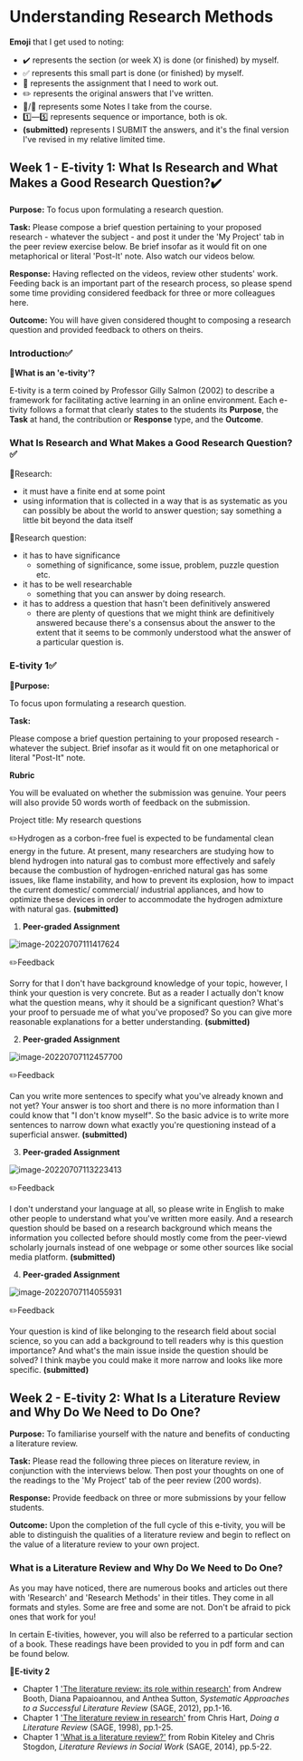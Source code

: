 # Understanding Research Methods

**Emoji** that I get used to noting:

- :heavy_check_mark: represents the section (or week X) is done (or finished) by myself. 
- :white_check_mark: represents this small part is done (or finished) by myself.
- :red_circle: represents the assignment that I  need to work out.
- :pencil2: represents the original answers that I've written.
- :pushpin:/:memo: represents some Notes I take from the course.
- :one:—:five: represents sequence or importance, both is ok.
- **(submitted)** represents I  SUBMIT the answers, and it's the final version I've revised in my relative limited time.

## Week 1 - E-tivity 1: What Is Research and What Makes a Good Research Question?:heavy_check_mark: 

**Purpose:** To focus upon formulating a research question.

**Task:** Please compose a brief question pertaining to your proposed research - whatever the subject - and post it under the 'My Project' tab in the peer review exercise below. Be brief insofar as it would fit on one metaphorical or literal 'Post-It' note. Also watch our videos below.

**Response:** Having reflected on the videos, review other students' work. Feeding back is an important part of the research process, so please spend some time providing considered feedback for three or more colleagues here.

**Outcome:** You will have given considered thought to composing a research question and provided feedback to others on theirs.

### Introduction:white_check_mark: 

:memo:**What is an 'e-tivity'?**

E-tivity is a term coined by Professor Gilly Salmon (2002) to describe a framework for facilitating active learning in an online environment. Each e-tivity follows a format that clearly states to the students its **Purpose**, the **Task** at hand, the contribution or **Response** type, and the **Outcome**. 

### What Is Research and What Makes a Good  Research Question?:white_check_mark: 

:memo:Research:

- it must have a finite end at some point
- using information that is collected in a way that is as systematic as you can possibly be about the world to answer question; say something a little bit beyond the data itself

:memo:Research question:

- it has to have significance
  - something of significance, some issue, problem, puzzle question etc.
- it has to be well researchable
  - something that you can answer by doing research.
- it has to address a question that hasn't been definitively answered
  - there are plenty of questions that we might think are definitively answered because there's a consensus about the answer to the extent that it seems to be commonly understood what the answer of a particular question is.

### E-tivity 1:white_check_mark: 

:red_circle:**Purpose:** 

To focus upon formulating a research question.

**Task:**  

Please compose a brief question pertaining to your proposed research - whatever the subject. Brief insofar as it would fit on one metaphorical or literal "Post-It" note.

**Rubric**

You will be evaluated on whether the submission was genuine. Your peers will also provide 50 words worth of feedback on the submission.

Project title: My research questions

:pencil2:Hydrogen as a corbon-free fuel is expected to be fundamental clean energy in the future. At present, many researchers are studying how to blend hydrogen into natural gas to combust more effectively and safely because the combustion of hydrogen-enriched natural gas has some issues, like flame instability, and how to prevent its explosion, how to impact the current domestic/ commercial/ industrial appliances, and how to optimize these devices in order to accommodate the hydrogen admixture with natural gas. **(submitted)**

1. **Peer-graded Assignment**

![image-20220707111417624](images/image-20220707111417624.png)

:pencil2:Feedback

Sorry for that I don't have background knowledge of your topic, however, I think your question is very concrete. But as a reader I actually don't know what the question means, why it should be a significant question? What's your proof to persuade me of what you've proposed? So you can give more reasonable explanations for a better understanding. **(submitted)**

2. **Peer-graded Assignment**

![image-20220707112457700](images/image-20220707112457700.png)

:pencil2:Feedback

Can you write more sentences to specify what you've already known and not yet? Your answer is too short and there is no more information than I could know that "I don't know myself". So the basic advice is to write more sentences to narrow down what exactly you're questioning instead of a superficial answer. **(submitted)**

3. **Peer-graded Assignment**

![image-20220707113223413](images/image-20220707113223413-16571647461653-16571647499065.png)

:pencil2:Feedback

I don't understand your language at all, so please write in English to make other people to understand what you've written more easily. And a research question should be based on a research background which means the information you collected before should mostly come from the peer-viewd scholarly journals instead of one webpage or some other sources like social media platform. **(submitted)**

4. **Peer-graded Assignment**

![image-20220707114055931](images/image-20220707114055931.png)

:pencil2:Feedback

Your question is kind of like belonging to the research field about social science, so you can add a background to tell readers why is this question importance? And what's the main issue inside the question should be solved?  I think maybe you could make it more narrow and looks like more specific. **(submitted)**

## Week 2 - E-tivity 2: What Is a Literature Review and Why Do We Need to Do One?

**Purpose:** To familiarise yourself with the nature and benefits of conducting a literature review.

**Task:** Please read the following three pieces on literature review, in conjunction with the interviews below. Then post your thoughts on one of the readings to the 'My Project' tab of the peer review (200 words).

**Response:** Provide feedback on three or more submissions by your fellow students.

**Outcome:** Upon the completion of the full cycle of this e-tivity, you will be able to distinguish the qualities of a literature review and begin to reflect on the value of a literature review to your own project.

### What is a Literature Review and Why Do We Need to Do One?  

As you may have noticed, there are numerous books and articles out there with 'Research' and 'Research Methods' in their titles. They come in all formats and styles. Some are free and some are not. Don't be afraid to pick ones that work for you!

In certain E-tivities, however, you will also be referred to a particular section of a book. These readings have been provided to you in pdf form and can be found below.

:red_circle:**E-tivity 2**

- Chapter 1 ['The literature review: its role within research'](http://www.sagepub.com/upm-data/43465_Booth_et_al.pdf) from Andrew Booth, Diana Papaioannou, and Anthea Sutton, *Systematic Approaches to a Successful Literature Review* (SAGE, 2012), pp.1-16.
- Chapter 1 ['The literature review in research'](http://www.sagepub.com/upm-data/28728_LitReview___hart_chapter_1.pdf) from Chris Hart, *Doing a Literature Review* (SAGE, 1998), pp.1-25.
- Chapter 1 ['What is a literature review?'](http://www.sagepub.com/upm-data/58106_Kiteley_&_Stogdon.pdf) from Robin Kiteley and Chris Stogdon, *Literature Reviews in Social Work* (SAGE, 2014), pp.5-22. 